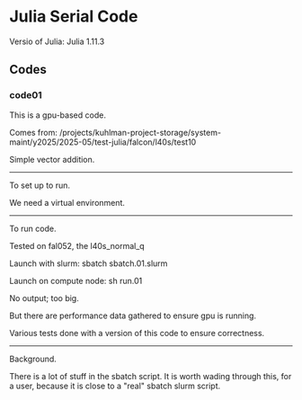# Julia Serial Code

Versio of Julia:  Julia 1.11.3

## Codes


### code01

This is a gpu-based code.

Comes from:  /projects/kuhlman-project-storage/system-maint/y2025/2025-05/test-julia/falcon/l40s/test10

Simple vector addition.

----------------------
To set up to run.

We need a virtual environment.


----------------------
To run code.


Tested on fal052, the l40s_normal_q

Launch with slurm:  sbatch sbatch.01.slurm

Launch on compute node:  sh run.01

No output; too big.

But there are performance data gathered to ensure gpu is running.

Various tests done with a version of this code to ensure correctness.



----------------------------
Background.

There is a lot of stuff in the sbatch script.
It is worth wading through this, for a user, because it is close to a
"real" sbatch slurm script.


